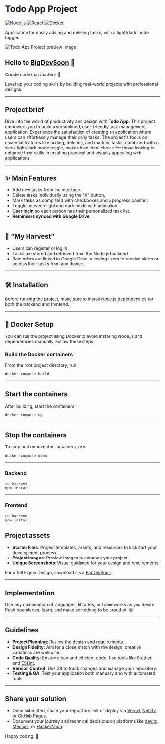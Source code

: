 # Todo App Project

[![Node.js](https://img.shields.io/badge/Node.js-18-blue)](https://nodejs.org/)
[![React](https://img.shields.io/badge/React-19.1.1-blue)](https://reactjs.org/)
[![Docker](https://img.shields.io/badge/Docker-Compose-blue)](https://www.docker.com/)

Application for easily adding and deleting tasks, with a light/dark mode toggle.

![Todo App Project preview image](./project-preview.jpeg)

## Hello to [BigDevSoon](https://bigdevsoon.me/) 👋

Create code that matters! 🤩

Level up your coding skills by building real-world projects with professional designs.

---

## Project brief

Dive into the world of productivity and design with **Todo App**. This project empowers you to build a streamlined, user-friendly task management application. Experience the satisfaction of creating an application where users can effortlessly manage their daily tasks. The project's focus on essential features like adding, deleting, and marking tasks, combined with a sleek light/dark mode toggle, makes it an ideal choice for those looking to enhance their skills in creating practical and visually appealing web applications.

---

## ✨ Main Features

- Add new tasks from the interface.
- Delete tasks individually using the "X" button.
- Mark tasks as completed with checkboxes and a progress counter.
- Toggle between light and dark mode with animation.
- **User login** so each person has their personalized task list.
- **Reminders synced with Google Drive**.

---

## 🌱 “My Harvest”

- Users can register or log in.
- Tasks are stored and retrieved from the Node.js backend.
- Reminders are linked to Google Drive, allowing users to receive alerts or access their tasks from any device.

---

## 🛠 Installation

Before running the project, make sure to install Node.js dependencies for both the backend and frontend.

---

## 🐳 Docker Setup

You can run the project using Docker to avoid installing Node.js and dependencies manually. Follow these steps:

### Build the Docker containers

From the root project directory, run:

```bash
docker-compose build

```
---
## Start the containers
After building, start the containers:

```bash
docker-compose up

```

---
## Stop the containers
To stop and remove the containers, use:

```bash
docker-compose down

```

---

### Backend

```bash
cd backend
npm install

```

---

### Frontend

```bash
cd backend
npm install
```

## Project assets

- **Starter Files**: Project templates, assets, and resources to kickstart your development process.
- **Project images**: Preview images to enhance your project.
- **Unique Screenshots**: Visual guidance for your design and requirements.

For a full Figma Design, download it via [BigDevSoon](https://bigdevsoon.me/).

---

## Implementation

Use any combination of languages, libraries, or frameworks as you desire. Push boundaries, learn, and make something to be proud of. 😊

---

## Guidelines

- **Project Planning**: Review the design and requirements.
- **Design Fidelity**: Aim for a close match with the design; creative variations are welcome.
- **Code Quality**: Ensure clean and efficient code. Use tools like [Prettier](https://marketplace.visualstudio.com/items?itemName=esbenp.prettier-vscode) and [ESLint](https://marketplace.visualstudio.com/items?itemName=dbaeumer.vscode-eslint).
- **Version Control**: Use Git to track changes and manage your repository.
- **Testing & QA**: Test your application both manually and with automated tools.

---

## Share your solution

- Once submitted, share your repository link or deploy via [Vercel](https://vercel.com/), [Netlify](https://www.netlify.com/), or [GitHub Pages](https://pages.github.com/).
- Document your journey and technical decisions on platforms like [dev.to](https://dev.to/), [Medium](https://medium.com/), or [HackerNoon](https://hackernoon.com/).

Happy coding! 🚀
